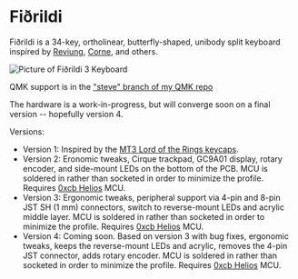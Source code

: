 # Fiðrildi

Fiðrildi is a 34-key, ortholinear, butterfly-shaped, unibody split keyboard inspired by [Reviung](https://github.com/gtips/reviung), [Corne](https://github.com/foostan/crkbd), and others.

![Picture of Fiðrildi 3 Keyboard](images/fidrildi3-comet-1.png)

QMK support is in the ["steve" branch of my QMK repo](https://github.com/jstevej/qmk_firmware/tree/steve)

The hardware is a work-in-progress, but will converge soon on a final version -- hopefully version 4.

Versions:

- Version 1: Inspired by the [MT3 Lord of the Rings keycaps](https://matt3o.com/the-tolkien-keycaps-are-finally-live/).
- Version 2: Eronomic tweaks, Cirque trackpad, GC9A01 display, rotary encoder, and side-mount LEDs on the bottom of the PCB. MCU is soldered in rather than socketed in order to minimize the profile. Requires [0xcb Helios](https://github.com/0xCB-dev/0xCB-Helios) MCU.
- Version 3: Ergonomic tweaks, peripheral support via 4-pin and 8-pin JST SH (1 mm) connectors, switch to reverse-mount LEDs and acrylic middle layer. MCU is soldered in rather than socketed in order to minimize the profile. Requires [0xcb Helios](https://github.com/0xCB-dev/0xCB-Helios) MCU.
- Version 4: Coming soon. Based on version 3 with bug fixes, ergonomic tweaks, keeps the reverse-mount LEDs and acrylic, removes the 4-pin JST connector, adds rotary encoder. MCU is soldered in rather than socketed in order to minimize the profile. Requires [0xcb Helios](https://github.com/0xCB-dev/0xCB-Helios) MCU.
